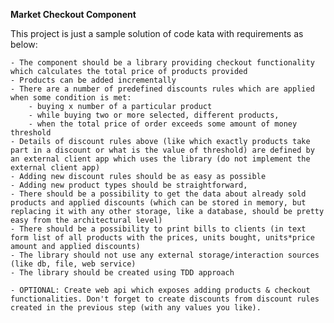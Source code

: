 <strong>Market Checkout Component </strong>

This project is just a sample solution of code kata  with requirements as below:

	- The component should be a library providing checkout functionality which calculates the total price of products provided
	- Products can be added incrementally
	- There are a number of predefined discounts rules which are applied when some condition is met:
		- buying x number of a particular product 
		- while buying two or more selected, different products,
		- when the total price of order exceeds some amount of money threshold
	- Details of discount rules above (like which exactly products take part in a discount or what is the value of threshold) are defined by an external client app which uses the library (do not implement the external client app)
	- Adding new discount rules should be as easy as possible
	- Adding new product types should be straightforward,
	- There should be a possibility to get the data about already sold products and applied discounts (which can be stored in memory, but replacing it with any other storage, like a database, should be pretty easy from the architectural level)
	- There should be a possibility to print bills to clients (in text form list of all products with the prices, units bought, units*price amount and applied discounts)
	- The library should not use any external storage/interaction sources (like db, file, web service)
	- The library should be created using TDD approach
	
	- OPTIONAL: Create web api which exposes adding products & checkout functionalities. Don't forget to create discounts from discount rules created in the previous step (with any values you like).
